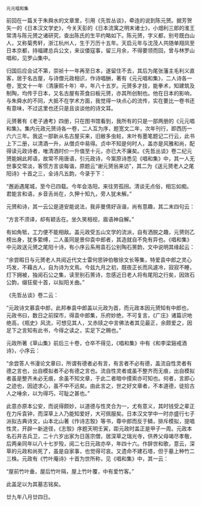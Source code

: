     元元唱和集 

   前回在一篇关于朱舜水的文章里，引用《先哲丛谈》，牵连的说到陈元赟。据芳贺矢一的《日本汉文学史》，今关天彭的《日本流寓之明末诸士》，小畑利三郎的淮王常清与陈元赟之诸研究，查出陈氏的生平约略如下。陈元赟，字义都，别号既白山人，又称菊秀轩，浙江杭州人，生于万历十五年。天启元年与沈茂人共随单翔凤至日本京都，持福建总兵公文，来议倭寇事，留三月余，不得要领而回，曾与林罗山唱和，见罗山集中。

   归国后应会试不第，崇祯十一年再至日本，遂留住不去，其后为尾张藩主毛利义直客，居于名古屋，与诗僧元政相识，作诗唱酬，著有《元元唱和集》，二人诗各一卷，宽文十一年（清康熙十年）卒，年八十五岁。元赟多才技，能拳术，知建筑及制陶，均传于日本，又名古屋有茶食曰板元赟，亦其所创制也。他在日本的影响，与朱舜水的不同，大抵不在学术方面，我觉得一块点心的流传，实在要比一卷书还有意味，不过这里也还只是且谈谈他的诗文耳。

   元赟著有《老子通考》四册，只在图书馆看到，我所有的只是一部两册的《元元唱和集》。集内元政元赟诗各一卷，二人互为序，题宽文二年，次年刊行，即西历一六六三年。我这一部新从名古屋买来，旧敝多虫蛀，末叶有墨笔题记二行云，此书上下二册，以清酒一升，从僧贞中易得。贞中不知是何时人，盖亦是风雅和尚，配得读元政诗者，唯清酒时价一升值至十元，亦已大不廉矣。《先哲丛谈》卷二纪元赟能娴此邦语，故常不用唐语，引元政诗，今案原诗悉见《唱和集》中，其一人无世事交常淡，客惯方言谈每谐，原题云“谢元赟翁来访”，其二为《送元赟老人之尾阳诗》十首之三，全诗凡五韵，今录于下：

   “邂逅遇尾城，至今已四载。今年会洛阳，来往劳孤拐。清谈无点俗，相忘如痴。君能言和语，乡音舌尚在，久狎十知九，旁人犹未解。”

   元赟和诗，其一云公是道安能说法，我非曼倩好诙谐，尚有意趣，其二末四句云：

   “方言不须译，却有颖舌在。坐久笑相视，眉语神自解。”

   有如角牴，工力便不能相敌。盖元政受五山文学的流派，自有洒脱之趣，元赟则乙榜出身，犹多絷缚，二人虽同是景仰袁中郎者，其造就自不免有异也。《唱和集》中元政送元赟之尾阳十诗，有小序云系用袁石公别陶石篑韵，文中说明其缘起云：

   “余尝暇日与元赟老人共阅近代文士雷何思钟伯敬徐文长等集，特爱袁中郎之灵心巧发，不藉古人，自为诗为文焉。今兹九月之初，既夜正长而风遽冷，寂寂不睡，灯下拥被，独阅石公之集，读至别石篑诗，忽感近日老人将有尾阳之行矣，因效石公韵，缀狂斐十首，以拟阳关曲。”

   《先哲丛谈》卷二云：

   “元政诗文慕袁中郎，此邦奉袁中郎盖以元政为首，而元政本因元赟知有中郎也，元政书曰，数日之前探市，得袁中郎集，乐府妙绝，不可复言，《广庄》诸篇识地绝高，《瓶史》风流，可想见其人，又赤牍之中言佛法者其见最正，余颇爱之，因足下之言知有此书，今得之读之，实足下之赐也。”

   元政所著《草山集》前后三十卷，仓卒不得见，《唱和集》中有《和李梁谿戒酒诗》，小序云：

   “余尝答人书漫论文章曰，所谓有德者必有言，有言者不必有德，盖流自性灵者有德之言也，出自模拟者不必有德之言也。流自性灵者或虽不整齐而无痕，出自模拟者虽是整齐未必无痕，余虽不知文章，于此二者暗中摸索亦可知也。何者，言即心之迹也，因迹求心，虽不中不远矣。由此言之，世之好文章者，不本道德，徒拾古人之唾余，以为得巧，可耻之甚也。”

   此意亦原本公安，而说得颇妙，以道德与性灵合为一，尤有意义，其时钱受之辈正在力斥袁钟，而深草上人乃能知爱好，大可佩服矣。日本汉文学中一时亦盛行七子派拟古典诗文，山本北山著《作诗志彀》等书，尊中郎而反于鳞，排斥模拟，提唱性灵，开辟一新途径，《志彀》序题天明壬寅，距元政时盖正是甲子一周。元政本名石井吉兵卫，二十六岁出家为日莲宗僧，居深草之瑞光寺，供养父母竭尽孝敬，后两亲同年以八十七岁殁，阅二七日元政亦卒，年四十六。作辞世和歌，意云，深草的元政和尚死了，虽是自家事，也觉得可哀。又遗命不建石塔，但于墓上种竹二三株。元政有《竹叶庵诗》十首为世所称，见《唱和集》中，其一云：

   “屋前竹叶垂，屋后竹叶隔，屋上竹叶覆，中有爱竹客。”

   此盖足以为其墓志铭矣。

   廿九年八月廿四日。

